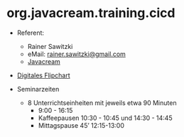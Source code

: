 # org.javacream.training.cicd

* Referent: 
  * Rainer Sawitzki
  * eMail: rainer.sawitzki@gmail.com
  * [Javacream](http://Javacream-org)

* [Digitales Flipchart](https://docs.google.com/presentation/d/1KlrscfmcUWoAyqPx4LoEse1y0XBbAe09P23krBfH4_k/edit?usp=sharing)

* Seminarzeiten 
  * 8 Unterrichtseinheiten mit jeweils etwa 90 Minuten
    * 9:00 - 16:15
    * Kaffeepausen 10:30 - 10:45 und 14:30 - 14:45
    * Mittagspause 45’ 12:15-13:00
  
